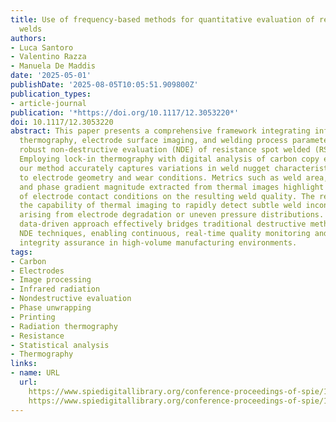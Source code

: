 ```yaml
---
title: Use of frequency-based methods for quantitative evaluation of resistance spot
  welds
authors:
- Luca Santoro
- Valentino Razza
- Manuela De Maddis
date: '2025-05-01'
publishDate: '2025-08-05T10:05:51.909800Z'
publication_types:
- article-journal
publication: '*https://doi.org/10.1117/12.3053220*'
doi: 10.1117/12.3053220
abstract: This paper presents a comprehensive framework integrating infrared (IR)
  thermography, electrode surface imaging, and welding process parameters to provide
  robust non-destructive evaluation (NDE) of resistance spot welded (RSW) joints.
  Employing lock-in thermography with digital analysis of carbon copy electrode imprints,
  our method accurately captures variations in weld nugget characteristics linked
  to electrode geometry and wear conditions. Metrics such as weld area, circularity,
  and phase gradient magnitude extracted from thermal images highlight the influence
  of electrode contact conditions on the resulting weld quality. The results demonstrate
  the capability of thermal imaging to rapidly detect subtle weld inconsistencies
  arising from electrode degradation or uneven pressure distributions. This unified,
  data-driven approach effectively bridges traditional destructive methods and advanced
  NDE techniques, enabling continuous, real-time quality monitoring and enhanced weld
  integrity assurance in high-volume manufacturing environments.
tags:
- Carbon
- Electrodes
- Image processing
- Infrared radiation
- Nondestructive evaluation
- Phase unwrapping
- Printing
- Radiation thermography
- Resistance
- Statistical analysis
- Thermography
links:
- name: URL
  url: 
    https://www.spiedigitallibrary.org/conference-proceedings-of-spie/13470/134700A/Use-of-frequency-based-methods-for-quantitative-evaluation-of-resistance/10.1117/12.3053220.full
    https://www.spiedigitallibrary.org/conference-proceedings-of-spie/13470/134700A/Use-of-frequency-based-methods-for-quantitative-evaluation-of-resistance/10.1117/12.3053220.short
---
```

